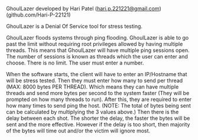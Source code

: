 GhoulLazer developed by Hari Patel (hari.p.221221@gmail.com) (github.com/Hari-P-22121)

GhoulLazer is a Denial Of Service tool for stress testing. 

GhoulLazer floods systems through ping flooding. GhoulLazer is able to go past the limit without requiring root privileges allowed by having multiple threads. This means that GhoulLazer will have multiple ping sessions open. The number of sessions is known as threads which the user can enter and choose. There is no limit. The user must enter a number.

When the software starts, the client will have to enter an IP/Hostname that will be stress tested. Then they must enter how many to send per thread (MAX: 8000 bytes PER THREAD). Which means they can have multiple threads and send more bytes per second to the system faster (They will be prompted on how many threads to run). After this, they are required to enter how many times to send ping the host. (NOTE: The total of bytes being sent can be calculated by multiplying the 3 values above.) Then there is the delay between each shot. The shorter the delay, the faster the bytes will be sent and the more effective. However if the delay is too short, then majority of the bytes will time out and/or the victim will ignore most.  
